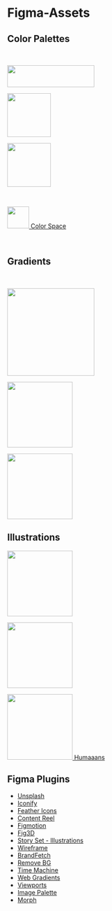 # Figma-Assets

## Color Palettes

<br>

[<img src="https://coolors.co/assets/img/logo.svg" width=200 height=50>](https://coolors.co/palettes/trending)

[<img src="https://i.pinimg.com/originals/b2/39/23/b239234165c93b1f203f9e407fa6439d.png" height=100>](https://colorhunt.co/)

[<img src="https://materialui.co/img/social--flatuicolors.jpg" height=100>](https://flatuicolors.com/)

<br>

[<img src="https://mycolor.space/img/color-space-logo.png" height=50> Color Space](https://mycolor.space/)

<br>

## Gradients

<br>

[<img src="https://www.evernote.design/assets/images/webgradients.jpg" height=200>](https://webgradients.com/)

[<img src="https://uxpro.cc/media/toolboximage/uigradientslogo_afe039f130.jpg" height=150>](https://uigradients.com/#Lush)

[<img src="https://www.rezourze.com/rz-storage/2020/11/Gradient-Hunt-Beautiful-Color-Gradients.jpg" height=150>](https://gradienthunt.com/)

## Illustrations

[<img src="https://42f2671d685f51e10fc6-b9fcecea3e50b3b59bdc28dead054ebc.ssl.cf5.rackcdn.com/v2/undraw_social_20.png" height=150>](https://undraw.co/)

[<img src="https://www.bookmarks.design/media/image/drawkit.jpg" height=150>](https://www.drawkit.io/)

[<img src="https://ph-files.imgix.net/548b1d38-250b-4b54-9397-ba13594b27a8.gif?auto=format" height=150> Humaaans](https://www.humaaans.com/)

## Figma Plugins

* [Unsplash](https://www.figma.com/community/plugin/738454987945972471/Unsplash)
* [Iconify](https://www.figma.com/community/plugin/735098390272716381/Iconify)
* [Feather Icons](https://www.figma.com/community/plugin/744047966581015514/Feather-Icons)
* [Content Reel](https://www.figma.com/community/plugin/731627216655469013/Content-Reel)
* [Figmotion](https://www.figma.com/community/plugin/733025261168520714/Figmotion)
* [Fig3D](https://www.figma.com/community/plugin/946020080871644950/Fig3D)
* [Story Set - Illustrations](https://www.figma.com/community/plugin/865232148477039928/Storyset-by-Freepik)
* [Wireframe](https://www.figma.com/community/plugin/742764242781786818/Wireframe)
* [BrandFetch](https://www.figma.com/community/plugin/733590967040604714/Brandfetch)
* [Remove BG](https://www.figma.com/community/plugin/738992712906748191/Remove-BG)
* [Time Machine](https://www.figma.com/community/plugin/734492262527930956/Time-Machine)
* [Web Gradients](https://www.figma.com/community/plugin/802147585857776440/Webgradients)
* [Viewports](https://www.figma.com/community/plugin/732240841094697441/Viewports)
* [Image Palette](https://www.figma.com/community/plugin/731841207668879837/Image-Palette)
* [Morph](https://www.figma.com/community/plugin/906950256777348534/Morph)
